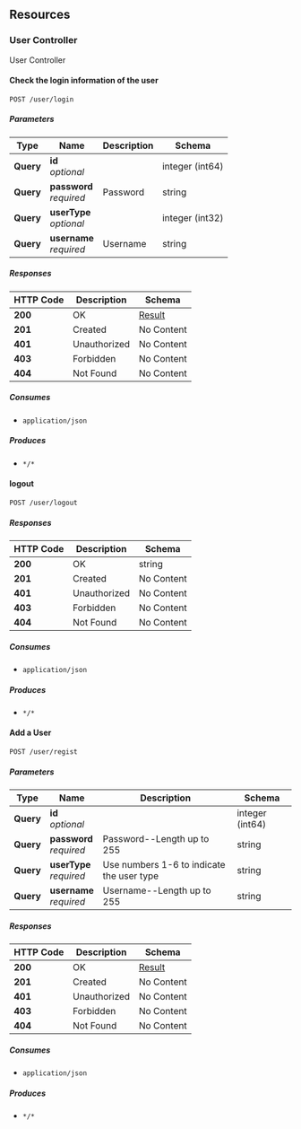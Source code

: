 
<a name="paths"></a>
## Resources

<a name="user-controller_resource"></a>
### User Controller
User Controller


<a name="loginusingpost"></a>
#### Check the login information of the user
```
POST /user/login
```


##### Parameters

|Type|Name|Description|Schema|
|---|---|---|---|
|**Query**|**id**  <br>*optional*||integer (int64)|
|**Query**|**password**  <br>*required*|Password|string|
|**Query**|**userType**  <br>*optional*||integer (int32)|
|**Query**|**username**  <br>*required*|Username|string|


##### Responses

|HTTP Code|Description|Schema|
|---|---|---|
|**200**|OK|[Result](#result)|
|**201**|Created|No Content|
|**401**|Unauthorized|No Content|
|**403**|Forbidden|No Content|
|**404**|Not Found|No Content|


##### Consumes

* `application/json`


##### Produces

* `*/*`


<a name="logoutusingpost"></a>
#### logout
```
POST /user/logout
```


##### Responses

|HTTP Code|Description|Schema|
|---|---|---|
|**200**|OK|string|
|**201**|Created|No Content|
|**401**|Unauthorized|No Content|
|**403**|Forbidden|No Content|
|**404**|Not Found|No Content|


##### Consumes

* `application/json`


##### Produces

* `*/*`


<a name="registusingpost"></a>
#### Add a User
```
POST /user/regist
```


##### Parameters

|Type|Name|Description|Schema|
|---|---|---|---|
|**Query**|**id**  <br>*optional*||integer (int64)|
|**Query**|**password**  <br>*required*|Password--Length up to 255|string|
|**Query**|**userType**  <br>*required*|Use numbers 1-6 to indicate the user type|string|
|**Query**|**username**  <br>*required*|Username--Length up to 255|string|


##### Responses

|HTTP Code|Description|Schema|
|---|---|---|
|**200**|OK|[Result](#result)|
|**201**|Created|No Content|
|**401**|Unauthorized|No Content|
|**403**|Forbidden|No Content|
|**404**|Not Found|No Content|


##### Consumes

* `application/json`


##### Produces

* `*/*`




